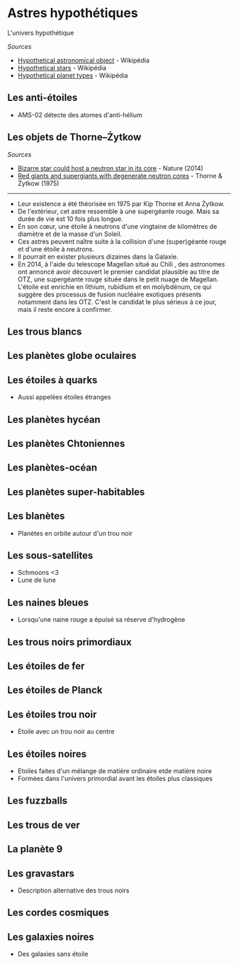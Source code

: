# Astres hypothétiques

L'univers hypothétique

*Sources*

- [Hypothetical astronomical object](https://en.wikipedia.org/wiki/Hypothetical_astronomical_object) - Wikipédia
- [Hypothetical stars](https://en.wikipedia.org/wiki/Hypothetical_star) - Wikipédia
- [Hypothetical planet types](https://en.wikipedia.org/wiki/Category:Hypothetical_planet_types) - Wikipédia

## Les anti-étoiles

- AMS-02 détecte des atomes d'anti-hélium

## Les objets de Thorne–Żytkow

*Sources*

- [Bizarre star could host a neutron star in its core](https://www.nature.com/articles/nature.2014.14478#ref-CR1) - Nature (2014)
- [Red giants and supergiants with degenerate neutron cores](https://adsabs.harvard.edu/full/1975ApJ...199L..19T) - Thorne & Żytkow (1975)

---

- Leur existence a été théorisée en 1975 par Kip Thorne et Anna Żytkow.
- De l'extérieur, cet astre ressemble à une supergéante rouge. Mais sa durée de vie est 10 fois plus longue.
- En son cœur, une étoile à neutrons d'une vingtaine de kilomètres de diamètre et de la masse d'un Soleil.
- Ces astres peuvent naître suite à la collision d'une (super)géante rouge et d'une étoile à neutrons.
- Il pourrait en exister plusieurs dizaines dans la Galaxie.
- En 2014, à l'aide du telescope Magellan situé au Chili , des astronomes ont annoncé avoir découvert le premier candidat plausible au titre de OTZ, une supergéante rouge située dans le petit nuage de Magellan. L'étoile est enrichie en lithium, rubidium et en molybdénum, ce qui suggère des processus de fusion nucléaire exotiques présents notamment dans les OTZ. C'est le candidat le plus sérieux à ce jour, mais il reste encore à confirmer.

## Les trous blancs

## Les planètes globe oculaires

## Les étoiles à quarks

- Aussi appelées étoiles étranges

## Les planètes hycéan

## Les planètes Chtoniennes

## Les planètes-océan

## Les planètes super-habitables

## Les blanètes 

- Planètes en orbite autour d'un trou noir

## Les sous-satellites

- Schmoons <3
- Lune de lune

## Les naines bleues

- Lorsqu'une naine rouge a épuisé sa réserve d'hydrogène

## Les trous noirs primordiaux

## Les étoiles de fer

## Les étoiles de Planck

## Les étoiles trou noir

- Etoile avec un trou noir au centre

## Les étoiles noires 

- Etoiles faites d'un mélange de matière ordinaire etde matière noire
- Formées dans l'univers primordial avant les étoiles plus classiques

## Les fuzzballs

## Les trous de ver

## La planète 9

## Les gravastars

- Description alternative des trous noirs

## Les cordes cosmiques

## Les galaxies noires

- Des galaxies sans étoile


